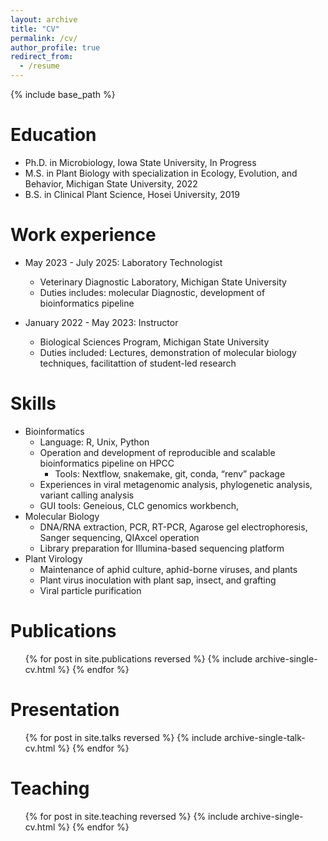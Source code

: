 ```yaml
---
layout: archive
title: "CV"
permalink: /cv/
author_profile: true
redirect_from:
  - /resume
---
```


{% include base_path %}

Education
======
* Ph.D. in Microbiology, Iowa State University, In Progress
* M.S. in Plant Biology with specialization in Ecology, Evolution, and Behavior, Michigan State University, 2022
* B.S. in Clinical Plant Science, Hosei University, 2019

Work experience
======
* May 2023 - July 2025: Laboratory Technologist
  * Veterinary Diagnostic Laboratory, Michigan State University
  * Duties includes: molecular Diagnostic, development of bioinformatics pipeline
    
* January 2022 - May 2023: Instructor
  * Biological Sciences Program, Michigan State University
  * Duties included: Lectures, demonstration of molecular biology techniques, facilitattion of student-led research

  
Skills
======
* Bioinformatics
  * Language: R, Unix, Python
  * Operation and development of reproducible and scalable bioinformatics pipeline on HPCC
    * Tools: Nextflow, snakemake, git, conda, “renv” package
  * Experiences in viral metagenomic analysis, phylogenetic analysis, variant calling analysis
  * GUI tools: Geneious, CLC genomics workbench, 
* Molecular Biology
  * DNA/RNA extraction, PCR, RT-PCR, Agarose gel electrophoresis, Sanger sequencing, QIAxcel operation
  * Library preparation for Illumina-based sequencing platform
* Plant Virology
  * Maintenance of aphid culture, aphid-borne viruses, and plants
  * Plant virus inoculation with plant sap, insect, and grafting
  * Viral particle purification

Publications
======
  <ul>{% for post in site.publications reversed %}
    {% include archive-single-cv.html %}
  {% endfor %}</ul>
  
Presentation
======
  <ul>{% for post in site.talks reversed %}
    {% include archive-single-talk-cv.html  %}
  {% endfor %}</ul>
  
Teaching
======
  <ul>{% for post in site.teaching reversed %}
    {% include archive-single-cv.html %}
  {% endfor %}</ul>
